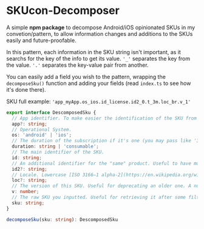 # SKUcon-Decomposer

A simple **npm package** to decompose Android/iOS opinionated SKUs in my convetion/pattern, to allow information changes and additions to the SKUs easily and future-proofable.

In this pattern, each information in the SKU string isn't important, as it searchs for the key of the info to get its value. `'_'` separates the key from the value. `'.'` separates the key-value pair from another.

You can easily add a field you wish to the pattern, wrapping the `decomposeSku()` function and adding your fields (read `index.ts` to see how it's done there).


SKU full example:
`'app_myApp.os_ios.id_license.id2_0.t_3m.loc_br.v_1'`

```typescript
export interface DescomposedSku {
  // App identifier. To make easier the identification of the SKU from other apps. Optional.
  app?: string;
  // Operational System.
  os: 'android' | 'ios';
  // The duration of the subscription if it's one (you may pass like '3m' for 3 months), or 'consumable' if it's one. It's the `t` field with a better name.
  duration: string | 'consumable';
  // The main identifier of the SKU.
  id: string;
  // An additional identifier for the "same" product. Useful to have multiple active subscriptions of the same product for different targets.
  id2?: string;
  // Locale. Lowercase [ISO 3166–1 alpha-2](https://en.wikipedia.org/wiki/ISO_3166-1_alpha-2) or another pattern you may preffer. Useful for iOS specific pricing. Optional. Omitting it means default / international value. Optional.
  loc?: string;
  // The version of this SKU. Useful for deprecating an older one. A number.
  v: number;
  // The raw SKU you inputted. Useful for retrieving it after some filtrations.
  sku: string;
}
```

```typescript
decomposeSku(sku: string): DescomposedSku
```